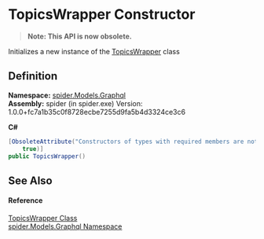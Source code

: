 # TopicsWrapper Constructor
<blockquote><strong>Note: This API is now obsolete.</strong></blockquote>




Initializes a new instance of the <a href="c98b6196-8a37-05d8-691c-46528e39812b">TopicsWrapper</a> class



## Definition
**Namespace:** <a href="a7324a28-4f46-beaa-9269-26a8fa385391">spider.Models.Graphql</a>  
**Assembly:** spider (in spider.exe) Version: 1.0.0+fc7a1b35c0f8728ecbe7255d9fa5b4d3324ce3c6

**C#**
``` C#
[ObsoleteAttribute("Constructors of types with required members are not supported in this version of your compiler.", 
	true)]
public TopicsWrapper()
```



## See Also


#### Reference
<a href="c98b6196-8a37-05d8-691c-46528e39812b">TopicsWrapper Class</a>  
<a href="a7324a28-4f46-beaa-9269-26a8fa385391">spider.Models.Graphql Namespace</a>  
